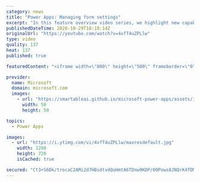 ```yaml
---
category: news
title: "Power Apps: Managing form settings"
excerpt: "In this feature overview video series, we highlight new capabilities included in the latest update to Microsoft Power Apps.  Improvements to Microsoft Power Apps for managing form settings and events allow users to set various features on a form in the new modern designer.   Get the most out of Power"
publishedDateTime: 2020-10-29T18:18:14Z
originalUrl: "https://youtube.com/watch?v=4xfT4uZPLlw"
type: video
quality: 137
heat: 137
published: true

featuredContent: "<iframe width=\"800\" height=\"500\" frameborder=\"0\" src=\"https://www.youtube.com/embed/4xfT4uZPLlw\" allow=\"accelerometer; autoplay; encrypted-media; gyroscope; picture-in-picture\" allowfullscreen></iframe>"

provider:
  name: Microsoft
  domain: microsoft.com
  images:
    - url: "https://smartableai.github.io/microsoft-power-apps/assets/images/organizations/microsoft.com-50x50.jpg"
      width: 50
      height: 50

topics:
  - Power Apps

images:
  - url: "https://i.ytimg.com/vi/4xfT4uZPLlw/maxresdefault.jpg"
    width: 1280
    height: 720
    isCached: true

secured: "Ct3+S6Dk/trocaC2AMi2d7HBsdtvdQoHmtA6TDnw9KDP/0OPows8JNQrK4fDMsQaBBm8rc5lGHfdGffpyI7d0jk6zIFvJE4DZHU0LK33QWDQxFmDsKFF8vmYX1RWBlSJpzXb3NnZKzwwwPuY9Qn0jRCUsc7nfdRtqSOalt0knXbWdUrvHiwdRzcts7hvGl9fBiCCsisTWsFT4V4H8TJAr/uUVaIsmA6a1jG9qei19ghEJhb2E2PHDRSZZx6RxUsoJ5gYbMPgGftp2g3oLQ68juFPK+bZ47J5Y/RsIOFcACAHCHQDtBJ0dYrEw8ZNghlTTuFIBtmmYtydWrQnWNxWGYL6o7+R9kYhIoVh25eFjFNLrOgAXgYMHirbyLjoHy6AAIpR9VF/BX9tL5Uuxg/G730r6UuOuvyy/A2hdjG4f8ePUGbuRW2N/Zr13Fmf/jOn;Y2F3Lq8IYe+LG+paqHsvJA=="
---
```


